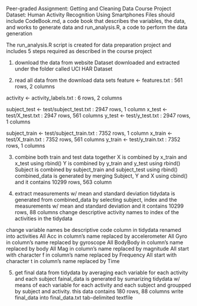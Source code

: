 
Peer-graded Assignment: Getting and Cleaning Data Course Project
Dataset: Human Activity Recognition Using Smartphones
Files should include CodeBook.md, a code book that describes the variables, the data, and works to generate data and run_analysis.R, a code to perform the data generation

The run_analysis.R script is created for data preparation project and includes 5 steps required as described in the course project

1. download the data from website
Dataset downloaded and extracted under the folder called UCI HAR Dataset


2. read all data from the download data sets
feature <- features.txt : 561 rows, 2 columns

activity <- activity_labels.txt : 6 rows, 2 columns

subject_test <- test/subject_test.txt : 2947 rows, 1 column
x_test <- test/X_test.txt : 2947 rows, 561 columns
y_test <- test/y_test.txt : 2947 rows, 1 columns

subject_train <- test/subject_train.txt : 7352 rows, 1 column
x_train <- test/X_train.txt : 7352 rows, 561 columns
y_train <- test/y_train.txt : 7352 rows, 1 columns


3. combine both train and test data together
X is combined by x_train and x_test using rbind()
Y is combined by y_train and y_test using rbind()
Subject is combined by subject_train and subject_test using rbind()
combined_data is generated by merging Subject, Y and X using cbind() and it contains 10299 rows, 563 column


4. extract measurements w/ mean and standard deviation
tidydata is generated from combined_data by selecting subject, index and the measurements w/ mean and standard deviation and it contains 10299 rows, 88 columns
change descriptive activity names to index of the activities in the tidydata

change variable names be descriptive
code column in tidydata renamed into activities
All Acc in column’s name replaced by accelerometer
All Gyro in column’s name replaced by gyroscope
All BodyBody in column’s name replaced by body
All Mag in column’s name replaced by magnitude
All start with character f in column’s name replaced by Frequency
All start with character t in column’s name replaced by Time


5. get final data from tidydata by averaging each variable for each activity and each subject
fainal_data is generated by sumarizing tidydata w/ means of each variable for each activity and each subject and groupped by subject and activity. this data contains 180 rows, 88 columns
write final_data into final_data.txt tab-delimited textfile
